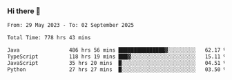 ### Hi there 👋

<!--START_SECTION:waka-->

```txt
From: 29 May 2023 - To: 02 September 2025

Total Time: 778 hrs 43 mins

Java                486 hrs 56 mins ███████████████▓░░░░░░░░░   62.17 %
TypeScript          118 hrs 19 mins ███▓░░░░░░░░░░░░░░░░░░░░░   15.11 %
JavaScript          35 hrs 20 mins  █░░░░░░░░░░░░░░░░░░░░░░░░   04.51 %
Python              27 hrs 27 mins  █░░░░░░░░░░░░░░░░░░░░░░░░   03.50 %
```

<!--END_SECTION:waka-->
<!--
**the-beef-calculator/the-beef-calculator** is a ✨ _special_ ✨ repository because its `README.md` (this file) appears on your GitHub profile.

Here are some ideas to get you started:

- 🔭 I’m currently working on ...
- 🌱 I’m currently learning ...
- 👯 I’m looking to collaborate on ...
- 🤔 I’m looking for help with ...
- 💬 Ask me about ...
- 📫 How to reach me: ...
- 😄 Pronouns: ...
- ⚡ Fun fact: ...
-->
